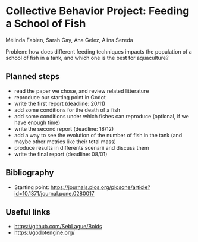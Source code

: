 # Collective Behavior Project: Feeding a School of Fish

Mélinda Fabien, Sarah Gay, Ana Gelez, Alina Sereda

Problem: how does different feeding techniques impacts the population of a school of fish in a tank, and which one is the best for aquaculture?

## Planned steps

- read the paper we chose, and review related litterature
- reproduce our starting point in Godot
- write the first report (deadline: 20/11)
- add some conditions for the death of a fish
- add some conditions under which fishes can reproduce (optional, if we have enough time)
- write the second report (deadline: 18/12)
- add a way to see the evolution of the number of fish in the tank (and maybe other metrics like their total mass)
- produce results in differents scenarii and discuss them
- write the final report (deadline: 08/01)

## Bibliography

- Starting point: <https://journals.plos.org/plosone/article?id=10.1371/journal.pone.0280017>

## Useful links

- <https://github.com/SebLague/Boids>
- <https://godotengine.org/>
